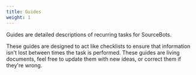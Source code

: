 ```yaml
---
title: Guides
weight: 1
---
```


Guides are detailed descriptions of recurring tasks for SourceBots. 

These guides are designed to act like checklists to ensure that information isn't lost between times the task is performed. These guides are living documents, feel free to update them with new ideas, or correct them if they're wrong.

